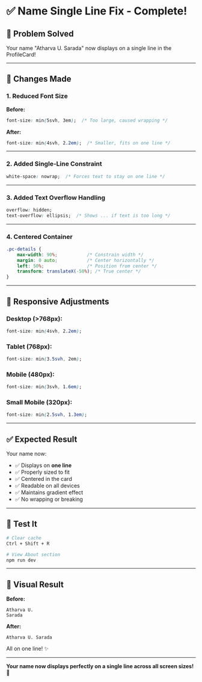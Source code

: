 # ✅ Name Single Line Fix - Complete!

## 🎯 Problem Solved

Your name "Atharva U. Sarada" now displays on a single line in the ProfileCard!

---

## 🔧 Changes Made

### 1. **Reduced Font Size**
**Before:**
```css
font-size: min(5svh, 3em);  /* Too large, caused wrapping */
```

**After:**
```css
font-size: min(4svh, 2.2em);  /* Smaller, fits on one line */
```

---

### 2. **Added Single-Line Constraint**
```css
white-space: nowrap;  /* Forces text to stay on one line */
```

---

### 3. **Added Text Overflow Handling**
```css
overflow: hidden;
text-overflow: ellipsis;  /* Shows ... if text is too long */
```

---

### 4. **Centered Container**
```css
.pc-details {
    max-width: 90%;           /* Constrain width */
    margin: 0 auto;           /* Center horizontally */
    left: 50%;                /* Position from center */
    transform: translateX(-50%); /* True center */
}
```

---

## 📱 Responsive Adjustments

### Desktop (>768px):
```css
font-size: min(4svh, 2.2em);
```

### Tablet (768px):
```css
font-size: min(3.5svh, 2em);
```

### Mobile (480px):
```css
font-size: min(3svh, 1.6em);
```

### Small Mobile (320px):
```css
font-size: min(2.5svh, 1.3em);
```

---

## ✅ Expected Result

Your name now:
- ✅ Displays on **one line**
- ✅ Properly sized to fit
- ✅ Centered in the card
- ✅ Readable on all devices
- ✅ Maintains gradient effect
- ✅ No wrapping or breaking

---

## 🧪 Test It

```bash
# Clear cache
Ctrl + Shift + R

# View About section
npm run dev
```

---

## 🎨 Visual Result

**Before:**
```
Atharva U.
Sarada
```

**After:**
```
Atharva U. Sarada
```

All on one line! ✨

---

**Your name now displays perfectly on a single line across all screen sizes!** 🚀